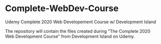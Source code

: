 # Complete-WebDev-Course
Udemy Complete 2020 Web Developement Course w/ Development Island

The repository will contain the files created during "The Complete 2020 Web Development Course" from Development Island on Udemy. 
